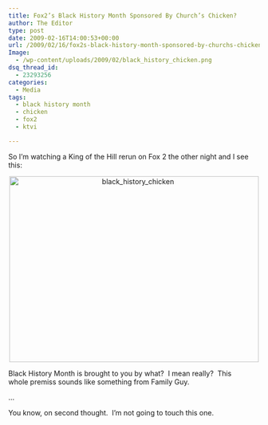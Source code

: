 ```yaml
---
title: Fox2’s Black History Month Sponsored By Church’s Chicken?
author: The Editor
type: post
date: 2009-02-16T14:00:53+00:00
url: /2009/02/16/fox2s-black-history-month-sponsored-by-churchs-chicken/
Image:
  - /wp-content/uploads/2009/02/black_history_chicken.png
dsq_thread_id:
  - 23293256
categories:
  - Media
tags:
  - black history month
  - chicken
  - fox2
  - ktvi

---
```

<p style="text-align: left;">
  So I&#8217;m watching a King of the Hill rerun on Fox 2 the other night and I see this:
</p>

<p style="text-align: center;">
  <a href="http://punchingkitty.com/wp-content/uploads/2009/02/black_history_chicken.png"><img class="aligncenter size-full wp-image-577" title="black_history_chicken" src="http://punchingkitty.com/wp-content/uploads/2009/02/black_history_chicken.png" alt="black_history_chicken" width="500" height="373" srcset="http://media.punchingkitty.com/wordpress/2009/02/black_history_chicken.png 833w, http://media.punchingkitty.com/wordpress/2009/02/black_history_chicken-300x223.png 300w" sizes="(max-width: 500px) 100vw, 500px" /></a>
</p>

<p style="text-align: left;">
  Black History Month is brought to you by what?  I mean really?  This whole premiss sounds like something from Family Guy.
</p>

<p style="text-align: left;">
  &#8230;
</p>

<p style="text-align: left;">
  You know, on second thought.  I&#8217;m not going to touch this one.
</p>